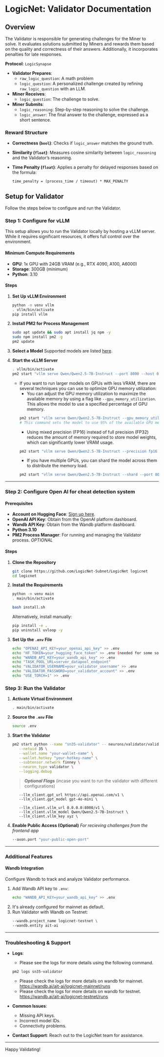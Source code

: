 # LogicNet: Validator Documentation

## Overview

The Validator is responsible for generating challenges for the Miner to solve. It evaluates solutions submitted by Miners and rewards them based on the quality and correctness of their answers. Additionally, it incorporates penalties for late responses.

**Protocol**: `LogicSynapse`

- **Validator Prepares**:
  - `raw_logic_question`: A math problem
  - `logic_question`: A personalized challenge created by refining `raw_logic_question` with an LLM.
- **Miner Receives**:
  - `logic_question`: The challenge to solve.
- **Miner Submits**:
  - `logic_reasoning`: Step-by-step reasoning to solve the challenge.
  - `logic_answer`: The final answer to the challenge, expressed as a short sentence.

### Reward Structure

- **Correctness (`bool`)**: Checks if `logic_answer` matches the ground truth.
- **Similarity (`float`)**: Measures cosine similarity between `logic_reasoning` and the Validator’s reasoning.
- **Time Penalty (`float`)**: Applies a penalty for delayed responses based on the formula:
  
  ```
  time_penalty = (process_time / timeout) * MAX_PENALTY
  ```

## Setup for Validator

Follow the steps below to configure and run the Validator.

### Step 1: Configure for vLLM

This setup allows you to run the Validator locally by hosting a vLLM server. While it requires significant resources, it offers full control over the environment.

#### Minimum Compute Requirements

- **GPU**: 1x GPU with 24GB VRAM (e.g., RTX 4090, A100, A6000)
- **Storage**: 300GB (minimum)
- **Python**: 3.10

#### Steps

1. **Set Up vLLM Environment**
   ```bash
   python -m venv vllm
   . vllm/bin/activate
   pip install vllm
   ```

2. **Install PM2 for Process Management**
   ```bash
   sudo apt update && sudo apt install jq npm -y
   sudo npm install pm2 -g
   pm2 update
   ```

3. **Select a Model**
   Supported models are listed [here](https://docs.vllm.ai/en/latest/models/supported_models.html).

4. **Start the vLLM Server**
   ```bash
   . vllm/bin/activate
   pm2 start "vllm serve Qwen/Qwen2.5-7B-Instruct --port 8000 --host 0.0.0.0" --name "sn35-vllm"
   ```
   - If you want to run larger models on GPUs with less VRAM, there are several techniques you can use to optimize GPU memory utilization:
      - You can adjust the GPU memory utilization to maximize the available memory by using a flag like `--gpu_memory_utilization`. This allows the model to use a specified percentage of GPU memory.
      ```bash
      pm2 start "vllm serve Qwen/Qwen2.5-7B-Instruct --gpu_memory_utilization 0.95 --port 8000 --host 0.0.0.0" --name "sn35-vllm" 
      # This command sets the model to use 95% of the available GPU memory.
      ```
      - Using mixed precision (FP16) instead of full precision (FP32) reduces the amount of memory required to store model weights, which can significantly lower VRAM usage.
      ```bash
      pm2 start "vllm serve Qwen/Qwen2.5-7B-Instruct --precision fp16 --gpu_memory_utilization 0.95 --port 8000 --host 0.0.0.0" --name "sn35-vllm"
      ```
      - If you have multiple GPUs, you can shard the model across them to distribute the memory load.
      ```bash
      pm2 start "vllm serve Qwen/Qwen2.5-7B-Instruct --shard --port 8000 --host 0.0.0.0" --name "sn35-vllm"
      ```

---

### Step 2: Configure Open AI for cheat detection system

#### Prerequisites

- **Account on Hugging Face**: [Sign up here](https://huggingface.co/).
- **OpenAI API Key**: Obtain from the OpenAI platform dashboard.
- **Wandb API Key**: Obtain from the Wandb platform dashboard.
- **Python 3.10**
- **PM2 Process Manager**: For running and managing the Validator process. *OPTIONAL*

#### Steps

1. **Clone the Repository**
   ```bash
   git clone https://github.com/LogicNet-Subnet/LogicNet logicnet
   cd logicnet
   ```

2. **Install the Requirements**
   ```bash
   python -m venv main
   . main/bin/activate

   bash install.sh
   ```
   Alternatively, install manually:
   ```bash
   pip install -e .
   pip uninstall uvloop -y
   ```

3. **Set Up the `.env` File**
   ```bash
   echo "OPENAI_API_KEY=your_openai_api_key" >> .env
   echo "HF_TOKEN=your_hugging_face_token" >> .env (needed for some some datasets)
   echo "WANDB_API_KEY=your_wandb_api_key" >> .env
   echo "TASK_POOL_URL=server_datapool_endpoint"
   echo "VALIDATOR_USERNAME=your_validator_username" >> .env
   echo "VALIDATOR_PASSWORD=your_validator_account" >> .env
   echo "USE_TORCH=1" >> .env
   ```

### Step 3: Run the Validator

1. **Activate Virtual Environment**
   ```bash
   . main/bin/activate
   ```

2. **Source the `.env` File**
   ```bash
   source .env
   ```

3. **Start the Validator**
   ```bash
   pm2 start python --name "sn35-validator" -- neurons/validator/validator.py \
      --netuid 35 \
      --wallet.name "your-wallet-name" \
      --wallet.hotkey "your-hotkey-name" \
      --subtensor.network finney \
      --neuron_type validator \
      --logging.debug
   ```

   > ***Optional Flags*** (incase you want to run the validator with different configurations)
   ```
      --llm_client.gpt_url https://api.openai.com/v1 \
      --llm_client.gpt_model gpt-4o-mini \

      --llm_client.vllm_url 0.0.0.0:8000/v1 \
      --llm_client.vllm_model Qwen/Qwen2.5-7B-Instruct \
      --llm_client.vllm_key xyz \ 
   ```

4. **Enable Public Access (Optional)** *For recieving challenges from the frontend app*
   ```bash
   --axon.port "your-public-open-port"
   ```

---

### Additional Features

#### Wandb Integration

Configure Wandb to track and analyze Validator performance.

1. Add Wandb API key to `.env`:
   ```bash
   echo "WANDB_API_KEY=your_wandb_api_key" >> .env
   ```
2. It's already configured for mainnet as default.
3. Run Validator with Wandb on Testnet:
   ```bash
   --wandb.project_name logicnet-testnet \
   --wandb.entity ait-ai
   ```

---

### Troubleshooting & Support

- **Logs**:
  - Please see the logs for more details using the following command.
  ```bash
  pm2 logs sn35-validator
  ```
  - Please check the logs for more details on wandb for mainnet.
    https://wandb.ai/ait-ai/logicnet-mainnet/runs
  - Please check the logs for more details on wandb for testnet.
    https://wandb.ai/ait-ai/logicnet-testnet/runs

- **Common Issues**:
  - Missing API keys.
  - Incorrect model IDs.
  - Connectivity problems.
- **Contact Support**: Reach out to the LogicNet team for assistance.

---

Happy Validating!
